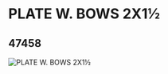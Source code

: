 # PLATE W. BOWS 2X1½
## 47458
![PLATE W. BOWS 2X1½](https://lc-www-live-s.legocdn.com/media/bricks/5/2/4218578.jpg)